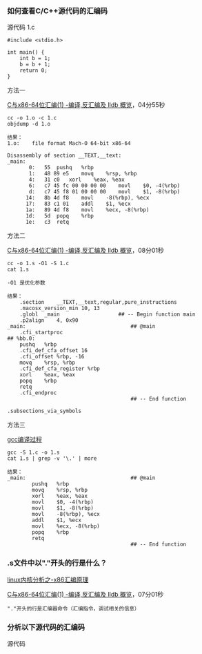 
### 如何查看C/C++源代码的汇编码

源代码 1.c

```
#include <stdio.h>

int main() {
	int b = 1;
	b = b + 1;
	return 0;
}
```

方法一

[C与x86-64位汇编(1) -编译,反汇编及 lldb 概览](https://www.bilibili.com/video/av60512172?from=search&seid=8272921816629826148)，04分55秒

```
cc -o 1.o -c 1.c
objdump -d 1.o

结果：
1.o:	file format Mach-O 64-bit x86-64

Disassembly of section __TEXT,__text:
_main:
       0:	55 	pushq	%rbp
       1:	48 89 e5 	movq	%rsp, %rbp
       4:	31 c0 	xorl	%eax, %eax
       6:	c7 45 fc 00 00 00 00 	movl	$0, -4(%rbp)
       d:	c7 45 f8 01 00 00 00 	movl	$1, -8(%rbp)
      14:	8b 4d f8 	movl	-8(%rbp), %ecx
      17:	83 c1 01 	addl	$1, %ecx
      1a:	89 4d f8 	movl	%ecx, -8(%rbp)
      1d:	5d 	popq	%rbp
      1e:	c3 	retq
```

方法二

[C与x86-64位汇编(1) -编译,反汇编及 lldb 概览](https://www.bilibili.com/video/av60512172?from=search&seid=8272921816629826148)，08分01秒

```
cc -o 1.s -O1 -S 1.c
cat 1.s

-O1 是优化参数

结果：
	.section	__TEXT,__text,regular,pure_instructions
	.macosx_version_min 10, 13
	.globl	_main                   ## -- Begin function main
	.p2align	4, 0x90
_main:                                  ## @main
	.cfi_startproc
## %bb.0:
	pushq	%rbp
	.cfi_def_cfa_offset 16
	.cfi_offset %rbp, -16
	movq	%rsp, %rbp
	.cfi_def_cfa_register %rbp
	xorl	%eax, %eax
	popq	%rbp
	retq
	.cfi_endproc
                                        ## -- End function

.subsections_via_symbols
```

方法三

[gcc编译过程](https://github.com/peteryuanpan/notebook/blob/master/CPP/gcc%E7%BC%96%E8%AF%91%E8%BF%87%E7%A8%8B.md)

```
gcc -S 1.c -o 1.s
cat 1.s | grep -v '\.' | more

结果：
_main:                                  ## @main
        pushq   %rbp
        movq    %rsp, %rbp
        xorl    %eax, %eax
        movl    $0, -4(%rbp)
        movl    $1, -8(%rbp)
        movl    -8(%rbp), %ecx
        addl    $1, %ecx
        movl    %ecx, -8(%rbp)
        popq    %rbp
        retq
                                        ## -- End function
```

### .s文件中以"."开头的行是什么？

[linux内核分析之-x86汇编原理](https://blog.csdn.net/cainiaokan/article/details/50733253)

[C与x86-64位汇编(1) -编译,反汇编及 lldb 概览](https://www.bilibili.com/video/av60512172?from=search&seid=8272921816629826148)，07分01秒

```
"."开头的行是汇编器命令（汇编指令，调试相关的信息）
```

### 分析以下源代码的汇编码

源代码

```

```

